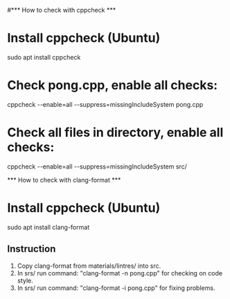 #*** How to check with cppcheck ***

# Install cppcheck (Ubuntu)
  sudo apt install cppcheck

# Check pong.cpp, enable all checks:
  cppcheck --enable=all --suppress=missingIncludeSystem pong.cpp

# Check all files in directory, enable all checks:
  cppcheck --enable=all --suppress=missingIncludeSystem src/


*** How to check with clang-format ***

# Install cppcheck (Ubuntu)
  sudo apt install clang-format

## Instruction

1. Copy clang-format from materials/lintres/ into src.
2. In srs/ run command: "clang-format -n pong.cpp" for checking on code style.
3. In srs/ run command: "clang-format -i pong.cpp" for fixing problems.
